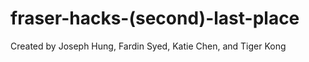 # fraser-hacks-(second)-last-place
  Created by Joseph Hung, Fardin Syed, Katie Chen, and Tiger Kong
